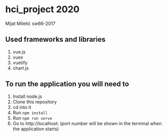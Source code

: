 # hci_project 2020

Mijat Miletić sw66-2017

## Used frameworks and libraries 
1. vue.js
2. vuex
3. vuetify
4. chart.js

## To run the application you will need to
1. Install node.js
2. Clone this repository
3. cd into it 
4. Run ```npm install```
5. Run ```npm run serve```
6. Go to http://localhost:<port> (port number will be shown in the terminal when the application starts)
